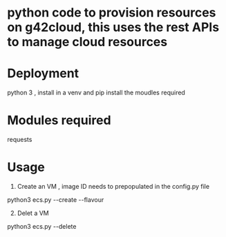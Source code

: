 # python code to provision resources on g42cloud, this uses the rest APIs to manage cloud resources 

# Deployment
python 3 , install in a venv and pip install the moudles required 

# Modules required
requests

# Usage 
1. Create an VM , image ID needs to prepopulated in the config.py file 

python3 ecs.py --create <vmname> --flavour <flavourname>

2. Delet a VM 

python3 ecs.py --delete <vmname> 

